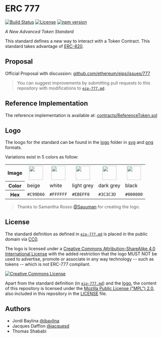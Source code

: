 # ERC 777
[![Build Status](https://travis-ci.org/jacquesd/eip777.svg?branch=master)](https://travis-ci.org/jacquesd/eip777)
[![License](https://img.shields.io/github/license/jacquesd/eip777.svg)](https://github.com/jacquesd/eip777/blob/master/LICENSE)
[![npm version](https://badge.fury.io/js/eip777.svg)](https://www.npmjs.com/package/eip777)

*A New Advanced Token Standard*

This standard defines a new way to interact with a Token Contract. This standard takes advantage of [ERC-820](https://github.com/ethereum/EIPs/issues/820).

## Proposal
Official Proposal with discussion: [github.com/ethereum/eips/issues/777](https://github.com/ethereum/eips/issues/777)

> You can suggest improvements by submitting pull requests to this repository with
modifications to [`eip-777.md`](eip-777.md).

## Reference Implementation
The reference implementation is available at: [contracts/ReferenceToken.sol](contracts/ReferenceToken.sol)

## Logo
The loogo for the standard can be found in the [logo](logo) folder in [svg](logo/svg) and [png](logo/png) formats.

Variations exist in 5 colors as follow:

<table>
  <tr>
    <th>Image</th>
    <th><img src="https://github.com/jacquesd/eip777/raw/feat-logo/logo/png/ERC-777-logo-beige-192px.png" height="46px" align="top"></img></th>
    <th><img src="https://github.com/jacquesd/eip777/raw/feat-logo/logo/png/ERC-777-logo-white-192px.png" height="46px" align="top"></img></th>
    <th><img src="https://github.com/jacquesd/eip777/raw/feat-logo/logo/png/ERC-777-logo-light_grey-192px.png" height="46px" align="top"></img></th>
    <th><img src="https://github.com/jacquesd/eip777/raw/feat-logo/logo/png/ERC-777-logo-dark_grey-192px.png" height="46px" align="top"></img></th>
    <th><img src="https://github.com/jacquesd/eip777/raw/feat-logo/logo/png/ERC-777-logo-black-192px.png" height="46px" align="top"></img></th>
  </tr>
  <tr>
    <th>Color</th>
    <td>beige</td>
    <td>white</td>
    <td>light grey<br></td>
    <td>dark grey<br></td>
    <td>black</td>
  </tr>
  <tr>
    <th>Hex</th>
    <td><code>#C99D66</code></td>
    <td><code>#FFFFFF</code></td>
    <td><code>#EBEFF0</code></td>
    <td><code>#3C3C3D</code></td>
    <td><code>#000000</code></td>
  </tr>
</table>

> Thanks to Samantha Rosso [@Sauuman](https://github.com/sauuman) for creating the logo.

## License
The standard definition as defined in [`eip-777.md`](eip-777.md) is placed in the public domain via [CC0](https://creativecommons.org/publicdomain/zero/1.0/).

The logo is licensed under a <a rel="license" href="http://creativecommons.org/licenses/by-sa/4.0/">Creative Commons Attribution-ShareAlike 4.0 International License</a> with the added restriction that the logo MUST NOT be used to advertise, promote or associate in any way technology -- such as tokens -- which is not ERC-777 compliant.

<a rel="license" href="http://creativecommons.org/licenses/by-sa/4.0/"><img alt="Creative Commons License" style="border-width:0" src="https://i.creativecommons.org/l/by-sa/4.0/88x31.png" /></a>


Apart from the standard definition (in [`eip-777.md`](eip-777.md)) and the [logo](logo), the content of this repository is licensed under the [Mozilla Public License ("MPL") 2.0](http://mozilla.org/MPL/2.0/), also included in this repository in the [LICENSE](LICENSE) file.

## Authors
 - Jordi Baylina [@jbaylina](https://github.com/jbaylina)
 - Jacques Dafflon [@jacquesd](https://github.com/jacquesd)
 - Thomas Shababi
